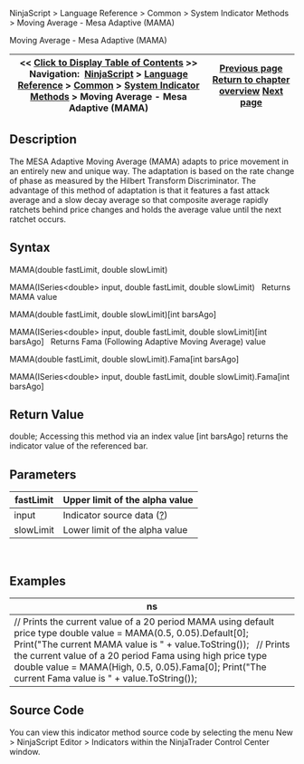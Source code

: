 ﻿
NinjaScript \> Language Reference \> Common \> System Indicator Methods \> Moving Average \- Mesa Adaptive (MAMA)

Moving Average \- Mesa Adaptive (MAMA)

| \<\< [Click to Display Table of Contents](moving_average_-_mesa_adaptive.md) \>\> **Navigation:**     [NinjaScript](ninjascript-1.md) \> [Language Reference](language_reference_wip-1.md) \> [Common](common-1.md) \> [System Indicator Methods](indicators-1.md) \> Moving Average \- Mesa Adaptive (MAMA) | [Previous page](moving_average_-_kaufmans_adap-1.md) [Return to chapter overview](indicators-1.md) [Next page](moving_average_-_simple_sma-1.md) |
| --- | --- |
## Description
The MESA Adaptive Moving Average (MAMA) adapts to price movement in an entirely new and unique way. The adaptation is based on the rate change of phase as measured by the Hilbert Transform Discriminator. The advantage of this method of adaptation is that it features a fast attack average and a slow decay average so that composite average rapidly ratchets behind price changes and holds the average value until the next ratchet occurs. 

## Syntax
MAMA(double fastLimit, double slowLimit)  

MAMA(ISeries\<double\> input, double fastLimit, double slowLimit)
 
Returns MAMA value  

MAMA(double fastLimit, double slowLimit)\[int barsAgo]  

MAMA(ISeries\<double\> input, double fastLimit, double slowLimit)\[int barsAgo]
 
Returns Fama (Following Adaptive Moving Average) value  

MAMA(double fastLimit, double slowLimit).Fama\[int barsAgo]  

MAMA(ISeries\<double\> input, double fastLimit, double slowLimit).Fama\[int barsAgo]

## Return Value
double; Accessing this method via an index value \[int barsAgo] returns the indicator value of the referenced bar.

## Parameters

| fastLimit | Upper limit of the alpha value |
| --- | --- |
| input | Indicator source data ([?](valid_input_data_for_indicator-1.md)) |
| slowLimit | Lower limit of the alpha value |
 
## 
## Examples

| ns |
| --- |
| // Prints the current value of a 20 period MAMA using default price type double value \= MAMA(0\.5, 0\.05).Default\[0]; Print("The current MAMA value is " \+ value.ToString());   // Prints the current value of a 20 period Fama using high price type double value \= MAMA(High, 0\.5, 0\.05).Fama\[0]; Print("The current Fama value is " \+ value.ToString()); |

## Source Code
You can view this indicator method source code by selecting the menu New \> NinjaScript Editor \> Indicators within the NinjaTrader Control Center window.
